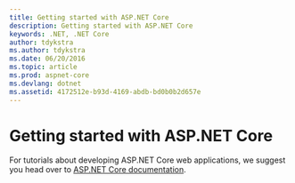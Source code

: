 ```yaml
---
title: Getting started with ASP.NET Core 
description: Getting started with ASP.NET Core    
keywords: .NET, .NET Core
author: tdykstra
ms.author: tdykstra
ms.date: 06/20/2016
ms.topic: article
ms.prod: aspnet-core
ms.devlang: dotnet
ms.assetid: 4172512e-b93d-4169-abdb-bd0b0b2d657e
---
```


# Getting started with ASP.NET Core    
    
For tutorials about developing ASP.NET Core web applications, we suggest you head over to [ASP.NET Core documentation](https://docs.asp.net).